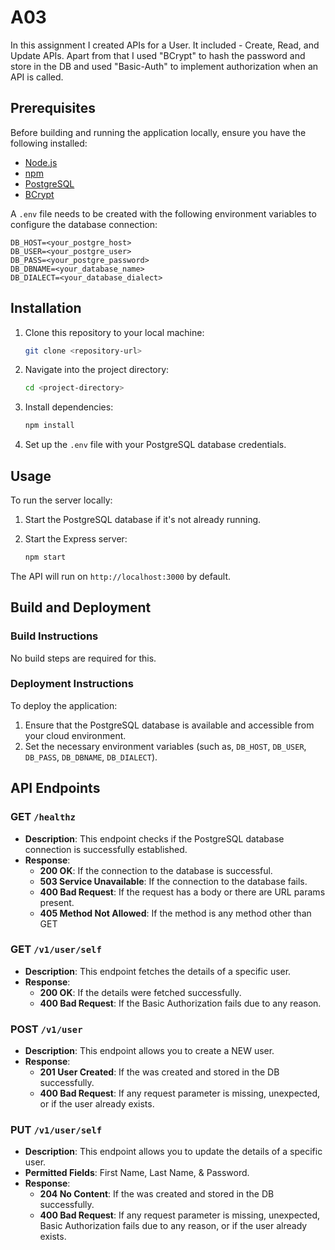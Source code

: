 # A03

In this assignment I created APIs for a User. It included - Create, Read, and Update APIs. Apart from that I used "BCrypt" to hash the password and store in the DB and used "Basic-Auth" to implement authorization when an API is called.

## Prerequisites

Before building and running the application locally, ensure you have the following installed:

- [Node.js](https://nodejs.org/en/download/)
- [npm](https://www.npmjs.com/get-npm)
- [PostgreSQL](https://www.postgresql.org/download/)
- [BCrypt](https://www.npmjs.com/package/bcrypt)

A `.env` file needs to be created with the following environment variables to configure the database connection:

```
DB_HOST=<your_postgre_host>
DB_USER=<your_postgre_user>
DB_PASS=<your_postgre_password>
DB_DBNAME=<your_database_name>
DB_DIALECT=<your_database_dialect>
```

## Installation

1. Clone this repository to your local machine:

    ```bash
    git clone <repository-url>
    ```

2. Navigate into the project directory:

    ```bash
    cd <project-directory>
    ```

3. Install dependencies:

    ```bash
    npm install
    ```

4. Set up the `.env` file with your PostgreSQL database credentials.

## Usage

To run the server locally:

1. Start the PostgreSQL database if it's not already running.

2. Start the Express server:

    ```bash
    npm start
    ```

The API will run on `http://localhost:3000` by default.

## Build and Deployment

### Build Instructions

No build steps are required for this.

### Deployment Instructions

To deploy the application:

1. Ensure that the PostgreSQL database is available and accessible from your cloud environment.
2. Set the necessary environment variables (such as, `DB_HOST`, `DB_USER`, `DB_PASS`, `DB_DBNAME`, `DB_DIALECT`).

## API Endpoints

### GET `/healthz`

- **Description**: This endpoint checks if the PostgreSQL database connection is successfully established.
- **Response**:
  - **200 OK**: If the connection to the database is successful.
  - **503 Service Unavailable**: If the connection to the database fails.
  - **400 Bad Request**: If the request has a body or there are URL params present.
  - **405 Method Not Allowed**: If the method is any method other than GET

### GET `/v1/user/self`

- **Description**: This endpoint fetches the details of a specific user.
- **Response**:
  - **200 OK**: If the details were fetched successfully.
  - **400 Bad Request**: If the Basic Authorization fails due to any reason.

### POST `/v1/user`

- **Description**: This endpoint allows you to create a NEW user.
- **Response**:
  - **201 User Created**: If the was created and stored in the DB successfully.
  - **400 Bad Request**: If any request parameter is missing, unexpected, or if the user already exists.

### PUT `/v1/user/self`

- **Description**: This endpoint allows you to update the details of a specific user.
- **Permitted Fields**: First Name, Last Name, & Password.
- **Response**:
  - **204 No Content**: If the was created and stored in the DB successfully.
  - **400 Bad Request**: If any request parameter is missing, unexpected, Basic Authorization fails due to any reason, or if the user already exists.
